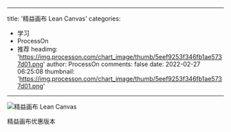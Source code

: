 
---
title: '精益画布 Lean Canvas'
categories: 
 - 学习
 - ProcessOn
 - 推荐
headimg: 'https://img.processon.com/chart_image/thumb/5eef9253f346fb1ae5737d01.png'
author: ProcessOn
comments: false
date: 2022-02-27 06:25:08
thumbnail: 'https://img.processon.com/chart_image/thumb/5eef9253f346fb1ae5737d01.png'
---

<div>   
<img class="thumb" alt="精益画布  Lean Canvas" src="https://img.processon.com/chart_image/thumb/5eef9253f346fb1ae5737d01.png" referrerpolicy="no-referrer">
<p>精益画布优惠版本</p>  
</div>
            